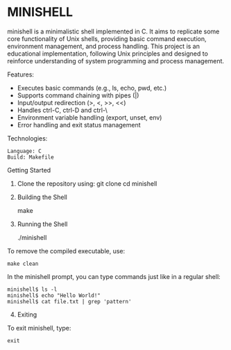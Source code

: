 # MINISHELL

minishell is a minimalistic shell implemented in C. It aims to replicate some core functionality of Unix shells, providing basic command execution, environment management, and process handling.
This project is an educational implementation, following Unix principles and designed to reinforce understanding of system programming and process management.

Features:
- Executes basic commands (e.g., ls, echo, pwd, etc.)
- Supports command chaining with pipes (|)
- Input/output redirection (>, <, >>, <<)
- Handles ctrl-C, ctrl-D and ctrl-\
- Environment variable handling (export, unset, env)
- Error handling and exit status management

Technologies:

    Language: C
    Build: Makefile

Getting Started

1. Clone the repository using:
    git clone <repository-url>
    cd minishell

2. Building the Shell

    make

3. Running the Shell

    ./minishell

To remove the compiled executable, use:

    make clean

In the minishell prompt, you can type commands just like in a regular shell:

    minishell$ ls -l
    minishell$ echo "Hello World!"
    minishell$ cat file.txt | grep 'pattern'

4. Exiting

To exit minishell, type:

    exit
